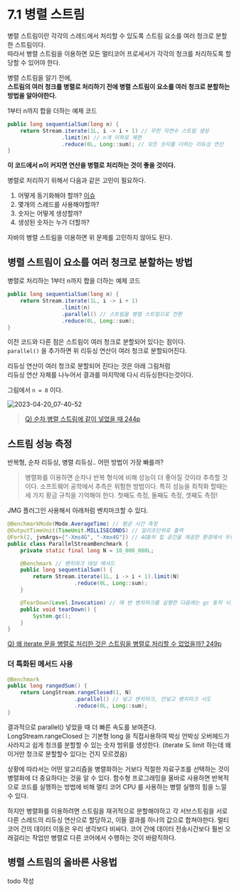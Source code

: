 # 7.1 병렬 스트림

병렬 스트림이란 각각의 스레드에서 처리할 수 있도록 스트림 요소를 여러 청크로 분할한 스트림이다.   
따라서 병렬 스트림을 이용하면 모든 멀티코어 프로세서가 각각의 청크를 처리하도록 할당할 수 있어야 한다.

병렬 스트림을 알기 전에,   
**스트림의 여러 청크를 병렬로 처리하기 전에 병렬 스트림이 요소를 여러 청크로 분할하는 방법을 알아야한다.**

1부터 n까지 합을 더하는 예제 코드
```java
public long sequentialSum(long n) {
	return Stream.iterate(1L, i -> i + 1) // 무한 자연수 스트림 생성
                 .limit(n) // n개 이하로 제한
                 .reduce(0L, Long::sum); // 모든 숫자를 더하는 리듀싱 연산
}
```
**이 코드에서 n이 커지면 연산을 병렬로 처리하는 것이 좋을 것이다.**

병렬로 처리하기 위해서 다음과 같은 고민이 필요하다.

1. 어떻게 동기화해야 할까? [이슈](https://github.com/java-piledrivers/modern-java-in-action/issues/12#issuecomment-1515464287)
2. 몇개의 스레드를 사용해야할까?
3. 숫자는 어떻게 생성할까?
4. 생성된 숫자는 누가 더할까?

자바의 병렬 스트림을 이용하면 위 문제를 고민하지 않아도 된다.

##  병렬 스트림이 요소를 여러 청크로 분할하는 방법

병렬로 처리하는 1부터 n까지 합을 더하는 예제 코드
```java
public long sequentialSum(long n) {
	return Stream.iterate(1L, i -> i + 1) 
                 .limit(n) 
                 .parallel() // 스트림을 병렬 스트림으로 전환
                 .reduce(0L, Long::sum); 
}
```
이전 코드와 다른 점은 스트림이 여러 청크로 분할되어 있다는 점이다.   
`parallel()` 을 추가하면 위 리듀싱 연산이 여러 청크로 분할되어진다.   

리듀싱 연산이 여러 청크로 분할되어 진다는 것은 아래 그림처럼   
리듀싱 연산 자체를 나누어서 결과를 마지막에 다시 리듀싱한다는것이다.   

그림에서 `n = 8` 이다.

![2023-04-20_07-40-52](https://user-images.githubusercontent.com/59721293/233215430-d93c0a57-671d-4d3e-a813-1a7e91980e13.jpg)

> [Q) 순차,병렬 스트림에 같이 넣었을 때 244p](https://github.com/java-piledrivers/modern-java-in-action/issues/12#issuecomment-1517017089)

## 스트림 성능 측정

반복형, 순차 리듀싱, 병렬 리듀싱.. 어떤 방법이 가장 빠를까?

> 병렬화를 이용하면 순차나 반복 형식에 비해 성능이 더 좋아질 것이라 추측할 것이다. 
> 소프트웨어 공학에서 추측은 위험한 방법이다. 
> 특히 성능을 최적화 할때는 세 가지 황금 규칙을 기억해야 한다. 첫째도 측정, 둘째도 측정, 셋째도 측정!

JMG 플러그인 사용해서 아래처럼 벤치마크할 수 있다.
```java
@BenchmarkMode(Mode.AverageTime) // 평균 시간 측정
@OutputTimeUnit(TimeUnit.MILLISECONDS) // 밀리초단위로 출력
@Fork(2, jvmArgs={"-Xms4G", "-Xmx4G"}) // 4GB의 힙 공간을 제공한 환경에서 두번 벤치마크를 수행해 결과의 신뢰성확보
public class ParallelStreamBenchmark {
	private static final long N = 10_000_000L;

	@Benchmark // 벤치마크 대상 메서드
	public long sequentialSum() {
		return Stream.iterate(1L, i -> i + 1).limit(N)
		             .reduce(0L, Long::sum);
	}

	@TearDown(Level.Invocation) // 매 번 벤치마크를 실행한 다음에는 gc 동작 시도
	public void tearDown() {
		System.gc();
	}
}
```

[Q) 왜 iterate 문을 병렬로 처리한 것은 스트림을 병렬로 처리할 수 없었을까? 249p](https://github.com/java-piledrivers/modern-java-in-action/issues/12#issuecomment-1517034159)

### 더 특화된 메서드 사용

```java
@Benchmark
public long rangedSum() {
	return LongStream.rangeClosed(1, N)
	                 .parallel() // 넣고 벤치마크, 안넣고 벤치마크 시도
	                 .reduce(0L, Long::sum);
}
```

결과적으로 parallel() 넣었을 때 더 빠른 속도를 보여준다.
LongStream.rangeClosed 는 기본형 long 을 직접사용하여 박싱 언박싱 오버헤드가 사라지고 쉽게 청크를 분할할 수 있는 숫자 범위를 생성한다. (iterate 도 limit 하는데 왜 이거만 청크로 분할할수 있다는 건지 모르겠음)

상황에 따라서는 어떤 알고리즘을 병렬화하는 거보다 적절한 자료구조를 선택하는 것이 병렬화에 더 중요하다는 것을 알 수 있다.
함수형 프로그래밍을 올바로 사용하면 반복적으로 코드를 실행하는 방법에 비해 멀티 코어 CPU 를 사용하는 병렬 실행의 힘을 느낄 수 있다.

하지만 병렬화를 이용하려면 스트림을 재귀적으로 분할해야하고 각 서브스트림을 서로 다른 스레드의 리듀싱 연산으로 할당하고, 이들 결과를 하나의 값으로 합쳐야한다.
멀티코어 간의 데이터 이동은 우리 생각보다 비싸다. 코어 간에 데이터 전송시간보다 훨씬 오래걸리는 작업만 병렬로 다른 코어에서 수행하는 것이 바람직하다. 

## 병렬 스트림의 올바른 사용법
todo 작성
